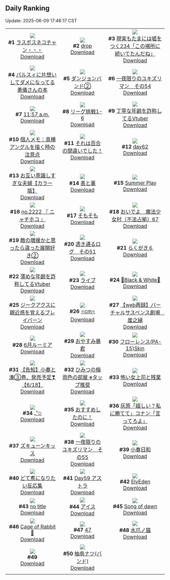 ## Daily Ranking
Update: 2025-06-09 17:46:17 CST

|      |      |      |
| :----: | :----: | :----: |
| ![](https://i.pixiv.re/c/240x480/img-master/img/2025/06/07/00/01/49/131256103_p0_master1200.jpg)<br>**#1** [ラスボスネコチャン・・・](https://www.pixiv.net/artworks/131256103)<br>[Download](https://i.pixiv.re/img-original/img/2025/06/07/00/01/49/131256103_p0.jpg) | ![](https://i.pixiv.re/c/240x480/img-master/img/2025/06/08/00/00/10/131296571_p0_master1200.jpg)<br>**#2** [drop](https://www.pixiv.net/artworks/131296571)<br>[Download](https://i.pixiv.re/img-original/img/2025/06/08/00/00/10/131296571_p0.png) | ![](https://i.pixiv.re/c/240x480/img-master/img/2025/06/08/18/00/50/131324399_p0_master1200.jpg)<br>**#3** [現実もたまには嘘をつく234「この場所に続いてたんだね」](https://www.pixiv.net/artworks/131324399)<br>[Download](https://i.pixiv.re/img-original/img/2025/06/08/18/00/50/131324399_p0.jpg) |
| ![](https://i.pixiv.re/c/240x480/img-master/img/2025/06/07/10/02/33/131268666_p0_master1200.jpg)<br>**#4** [パルスィに片想いしてダメになってる勇儀さんの本](https://www.pixiv.net/artworks/131268666)<br>[Download](https://i.pixiv.re/img-original/img/2025/06/07/10/02/33/131268666_p0.png) | ![](https://i.pixiv.re/c/240x480/img-master/img/2025/06/07/13/52/41/131274257_p0_master1200.jpg)<br>**#5** [ダンジョンバンド②](https://www.pixiv.net/artworks/131274257)<br>[Download](https://i.pixiv.re/img-original/img/2025/06/07/13/52/41/131274257_p0.jpg) | ![](https://i.pixiv.re/c/240x480/img-master/img/2025/06/07/02/29/16/131261062_p0_master1200.jpg)<br>**#6** [一夜限りのユキズリマン　その54](https://www.pixiv.net/artworks/131261062)<br>[Download](https://i.pixiv.re/img-original/img/2025/06/07/02/29/16/131261062_p0.png) |
| ![](https://i.pixiv.re/c/240x480/img-master/img/2025/06/07/00/03/54/131256581_p0_master1200.jpg)<br>**#7** [11:57 a.m.](https://www.pixiv.net/artworks/131256581)<br>[Download](https://i.pixiv.re/img-original/img/2025/06/07/00/03/54/131256581_p0.jpg) | ![](https://i.pixiv.re/c/240x480/img-master/img/2025/06/07/13/47/27/131274258_p0_master1200.jpg)<br>**#8** [リーグ挑戦1-6](https://www.pixiv.net/artworks/131274258)<br>[Download](https://i.pixiv.re/img-original/img/2025/06/07/13/47/27/131274258_p0.png) | ![](https://i.pixiv.re/c/240x480/img-master/img/2025/06/07/21/06/41/131289002_p0_master1200.jpg)<br>**#9** [丁寧な年齢を詐称してるVtuber](https://www.pixiv.net/artworks/131289002)<br>[Download](https://i.pixiv.re/img-original/img/2025/06/07/21/06/41/131289002_p0.png) |
| ![](https://i.pixiv.re/c/240x480/img-master/img/2025/06/07/06/00/07/131264284_p0_master1200.jpg)<br>**#10** [個人メモ：真横アングルを描く時の注意点](https://www.pixiv.net/artworks/131264284)<br>[Download](https://i.pixiv.re/img-original/img/2025/06/07/06/00/07/131264284_p0.jpg) | ![](https://i.pixiv.re/c/240x480/img-master/img/2025/06/07/00/00/11/131256005_p0_master1200.jpg)<br>**#11** [それは百合の間違いでした！](https://www.pixiv.net/artworks/131256005)<br>[Download](https://i.pixiv.re/img-original/img/2025/06/07/00/00/11/131256005_p0.png) | ![](https://i.pixiv.re/c/240x480/img-master/img/2025/06/07/01/49/57/131260185_p0_master1200.jpg)<br>**#12** [day62](https://www.pixiv.net/artworks/131260185)<br>[Download](https://i.pixiv.re/img-original/img/2025/06/07/01/49/57/131260185_p0.jpg) |
| ![](https://i.pixiv.re/c/240x480/img-master/img/2025/06/07/00/02/42/131256495_p0_master1200.jpg)<br>**#13** [お互い意識しすぎな夫婦【カラー版】](https://www.pixiv.net/artworks/131256495)<br>[Download](https://i.pixiv.re/img-original/img/2025/06/07/00/02/42/131256495_p0.jpg) | ![](https://i.pixiv.re/c/240x480/img-master/img/2025/06/08/00/03/11/131297090_p0_master1200.jpg)<br>**#14** [表と裏](https://www.pixiv.net/artworks/131297090)<br>[Download](https://i.pixiv.re/img-original/img/2025/06/08/00/03/11/131297090_p0.jpg) | ![](https://i.pixiv.re/c/240x480/img-master/img/2025/06/08/12/00/52/131300120_p0_master1200.jpg)<br>**#15** [Summer Play](https://www.pixiv.net/artworks/131300120)<br>[Download](https://i.pixiv.re/img-original/img/2025/06/08/12/00/52/131300120_p0.png) |
| ![](https://i.pixiv.re/c/240x480/img-master/img/2025/06/08/21/30/41/131333809_p0_master1200.jpg)<br>**#16** [no.2222 『 ニャチホコ 』](https://www.pixiv.net/artworks/131333809)<br>[Download](https://i.pixiv.re/img-original/img/2025/06/08/21/30/41/131333809_p0.jpg) | ![](https://i.pixiv.re/c/240x480/img-master/img/2025/06/07/12/07/54/131271786_p0_master1200.jpg)<br>**#17** [そもそも](https://www.pixiv.net/artworks/131271786)<br>[Download](https://i.pixiv.re/img-original/img/2025/06/07/12/07/54/131271786_p0.png) | ![](https://i.pixiv.re/c/240x480/img-master/img/2025/06/08/11/40/01/131312458_p0_master1200.jpg)<br>**#18** [おいでよ　魔法少女村（不法占拠）67](https://www.pixiv.net/artworks/131312458)<br>[Download](https://i.pixiv.re/img-original/img/2025/06/08/11/40/01/131312458_p0.png) |
| ![](https://i.pixiv.re/c/240x480/img-master/img/2025/06/08/11/09/17/131311599_p0_master1200.jpg)<br>**#19** [敵の増援かと思ったら違った展開好き②](https://www.pixiv.net/artworks/131311599)<br>[Download](https://i.pixiv.re/img-original/img/2025/06/08/11/09/17/131311599_p0.jpg) | ![](https://i.pixiv.re/c/240x480/img-master/img/2025/06/07/00/20/59/131257407_p0_master1200.jpg)<br>**#20** [透き通るログ　その51](https://www.pixiv.net/artworks/131257407)<br>[Download](https://i.pixiv.re/img-original/img/2025/06/07/00/20/59/131257407_p0.jpg) | ![](https://i.pixiv.re/c/240x480/img-master/img/2025/06/07/12/57/59/131272990_p0_master1200.jpg)<br>**#21** [らくがき６](https://www.pixiv.net/artworks/131272990)<br>[Download](https://i.pixiv.re/img-original/img/2025/06/07/12/57/59/131272990_p0.png) |
| ![](https://i.pixiv.re/c/240x480/img-master/img/2025/06/08/21/20/37/131333308_p0_master1200.jpg)<br>**#22** [薄めな年齢を詐称してるVtuber](https://www.pixiv.net/artworks/131333308)<br>[Download](https://i.pixiv.re/img-original/img/2025/06/08/21/20/37/131333308_p0.png) | ![](https://i.pixiv.re/c/240x480/img-master/img/2025/06/07/18/04/30/131281643_p0_master1200.jpg)<br>**#23** [ライブ](https://www.pixiv.net/artworks/131281643)<br>[Download](https://i.pixiv.re/img-original/img/2025/06/07/18/04/30/131281643_p0.jpg) | ![](https://i.pixiv.re/c/240x480/img-master/img/2025/06/07/00/55/36/131258596_p0_master1200.jpg)<br>**#24** [🖤Black & White🩶](https://www.pixiv.net/artworks/131258596)<br>[Download](https://i.pixiv.re/img-original/img/2025/06/07/00/55/36/131258596_p0.jpg) |
| ![](https://i.pixiv.re/c/240x480/img-master/img/2025/06/07/00/00/19/131256079_p0_master1200.jpg)<br>**#25** [ジークアクスに親近感を覚えるブレイバーン](https://www.pixiv.net/artworks/131256079)<br>[Download](https://i.pixiv.re/img-original/img/2025/06/07/00/00/19/131256079_p0.jpg) | ![](https://i.pixiv.re/c/240x480/img-master/img/2025/06/07/20/26/06/131287055_p0_master1200.jpg)<br>**#26** [⭐️cm⭐️](https://www.pixiv.net/artworks/131287055)<br>[Download](https://i.pixiv.re/img-original/img/2025/06/07/20/26/06/131287055_p0.png) | ![](https://i.pixiv.re/c/240x480/img-master/img/2025/06/08/01/07/50/131299854_p0_master1200.jpg)<br>**#27** [【web再録】バーチャルサスペンス劇場　崖之縁](https://www.pixiv.net/artworks/131299854)<br>[Download](https://i.pixiv.re/img-original/img/2025/06/08/01/07/50/131299854_p0.jpg) |
| ![](https://i.pixiv.re/c/240x480/img-master/img/2025/06/08/00/40/58/131298826_p0_master1200.jpg)<br>**#28** [6月ルーミア](https://www.pixiv.net/artworks/131298826)<br>[Download](https://i.pixiv.re/img-original/img/2025/06/08/00/40/58/131298826_p0.jpg) | ![](https://i.pixiv.re/c/240x480/img-master/img/2025/06/07/21/06/32/131288992_p0_master1200.jpg)<br>**#29** [おやすみ暴君](https://www.pixiv.net/artworks/131288992)<br>[Download](https://i.pixiv.re/img-original/img/2025/06/07/21/06/32/131288992_p0.jpg) | ![](https://i.pixiv.re/c/240x480/img-master/img/2025/06/07/19/07/33/131283962_p0_master1200.jpg)<br>**#30** [フローレンス(PA-15)Skin](https://www.pixiv.net/artworks/131283962)<br>[Download](https://i.pixiv.re/img-original/img/2025/06/07/19/07/33/131283962_p0.jpg) |
| ![](https://i.pixiv.re/c/240x480/img-master/img/2025/06/07/16/51/39/131279137_p0_master1200.jpg)<br>**#31** [【告知】小春と湊③巻、発売予定❣【6/18】](https://www.pixiv.net/artworks/131279137)<br>[Download](https://i.pixiv.re/img-original/img/2025/06/07/16/51/39/131279137_p0.png) | ![](https://i.pixiv.re/c/240x480/img-master/img/2025/06/07/20/19/20/131286821_p0_master1200.jpg)<br>**#32** [ひみつの梅雨色の部屋  ※タップ推奨](https://www.pixiv.net/artworks/131286821)<br>[Download](https://i.pixiv.re/img-original/img/2025/06/07/20/19/20/131286821_p0.jpg) | ![](https://i.pixiv.re/c/240x480/img-master/img/2025/06/07/17/16/26/131279881_p0_master1200.jpg)<br>**#33** [怖い女上司と残業](https://www.pixiv.net/artworks/131279881)<br>[Download](https://i.pixiv.re/img-original/img/2025/06/07/17/16/26/131279881_p0.jpg) |
| ![](https://i.pixiv.re/c/240x480/img-master/img/2025/06/08/00/02/07/131296990_p0_master1200.jpg)<br>**#34** [₊˚✩](https://www.pixiv.net/artworks/131296990)<br>[Download](https://i.pixiv.re/img-original/img/2025/06/08/00/02/07/131296990_p0.jpg) | ![](https://i.pixiv.re/c/240x480/img-master/img/2025/06/08/00/00/09/131296564_p0_master1200.jpg)<br>**#35** [おすすめしたのに！](https://www.pixiv.net/artworks/131296564)<br>[Download](https://i.pixiv.re/img-original/img/2025/06/08/00/00/09/131296564_p0.jpg) | ![](https://i.pixiv.re/c/240x480/img-master/img/2025/06/08/12/03/31/131313347_p0_master1200.jpg)<br>**#36** [灰原「嬉しい？私に勝てて」コナン「言ってろよ」](https://www.pixiv.net/artworks/131313347)<br>[Download](https://i.pixiv.re/img-original/img/2025/06/08/12/03/31/131313347_p0.jpg) |
| ![](https://i.pixiv.re/c/240x480/img-master/img/2025/06/08/09/25/20/131309105_p0_master1200.jpg)<br>**#37** [ズキューンキッス](https://www.pixiv.net/artworks/131309105)<br>[Download](https://i.pixiv.re/img-original/img/2025/06/08/09/25/20/131309105_p0.jpg) | ![](https://i.pixiv.re/c/240x480/img-master/img/2025/06/08/23/32/40/131339989_p0_master1200.jpg)<br>**#38** [一夜限りのユキズリマン　その55](https://www.pixiv.net/artworks/131339989)<br>[Download](https://i.pixiv.re/img-original/img/2025/06/08/23/32/40/131339989_p0.png) | ![](https://i.pixiv.re/c/240x480/img-master/img/2025/06/08/21/50/27/131334730_p0_master1200.jpg)<br>**#39** [小春日和](https://www.pixiv.net/artworks/131334730)<br>[Download](https://i.pixiv.re/img-original/img/2025/06/08/21/50/27/131334730_p0.jpg) |
| ![](https://i.pixiv.re/c/240x480/img-master/img/2025/06/07/00/00/09/131255986_p0_master1200.jpg)<br>**#40** [どて煮になりたい反応集](https://www.pixiv.net/artworks/131255986)<br>[Download](https://i.pixiv.re/img-original/img/2025/06/07/00/00/09/131255986_p0.png) | ![](https://i.pixiv.re/c/240x480/img-master/img/2025/06/07/00/00/10/131256002_p0_master1200.jpg)<br>**#41** [Day59  アストラ](https://www.pixiv.net/artworks/131256002)<br>[Download](https://i.pixiv.re/img-original/img/2025/06/07/00/00/10/131256002_p0.jpg) | ![](https://i.pixiv.re/c/240x480/img-master/img/2025/06/08/02/36/03/131302301_p0_master1200.jpg)<br>**#42** [ElyEden](https://www.pixiv.net/artworks/131302301)<br>[Download](https://i.pixiv.re/img-original/img/2025/06/08/02/36/03/131302301_p0.png) |
| ![](https://i.pixiv.re/c/240x480/img-master/img/2025/06/07/21/14/29/131289350_p0_master1200.jpg)<br>**#43** [no title](https://www.pixiv.net/artworks/131289350)<br>[Download](https://i.pixiv.re/img-original/img/2025/06/07/21/14/29/131289350_p0.jpg) | ![](https://i.pixiv.re/c/240x480/img-master/img/2025/06/07/13/48/18/131274280_p0_master1200.jpg)<br>**#44** [アイス](https://www.pixiv.net/artworks/131274280)<br>[Download](https://i.pixiv.re/img-original/img/2025/06/07/13/48/18/131274280_p0.jpg) | ![](https://i.pixiv.re/c/240x480/img-master/img/2025/06/07/12/31/14/131272370_p0_master1200.jpg)<br>**#45** [Song of dawn](https://www.pixiv.net/artworks/131272370)<br>[Download](https://i.pixiv.re/img-original/img/2025/06/07/12/31/14/131272370_p0.jpg) |
| ![](https://i.pixiv.re/c/240x480/img-master/img/2025/06/07/12/12/02/131271889_p0_master1200.jpg)<br>**#46** [Cage of Rabbit🐇](https://www.pixiv.net/artworks/131271889)<br>[Download](https://i.pixiv.re/img-original/img/2025/06/07/12/12/02/131271889_p0.jpg) | ![](https://i.pixiv.re/c/240x480/img-master/img/2025/06/08/19/15/49/131327485_p0_master1200.jpg)<br>**#47** [47](https://www.pixiv.net/artworks/131327485)<br>[Download](https://i.pixiv.re/img-original/img/2025/06/08/19/15/49/131327485_p0.jpg) | ![](https://i.pixiv.re/c/240x480/img-master/img/2025/06/07/12/05/07/131271695_p0_master1200.jpg)<br>**#48** [水爪ノ猫](https://www.pixiv.net/artworks/131271695)<br>[Download](https://i.pixiv.re/img-original/img/2025/06/07/12/05/07/131271695_p0.jpg) |
| ![](https://s.pximg.net/common/images/limit_unviewable_s.png)<br>**#49** [](https://www.pixiv.net/artworks/131270908)<br>[Download](https://s.pximg.net/common/images/limit_unviewable_s.png) | ![](https://i.pixiv.re/c/240x480/img-master/img/2025/06/07/01/05/35/131258974_p0_master1200.jpg)<br>**#50** [柚鳥ナツ(バンド)](https://www.pixiv.net/artworks/131258974)<br>[Download](https://i.pixiv.re/img-original/img/2025/06/07/01/05/35/131258974_p0.png) |
|      |
